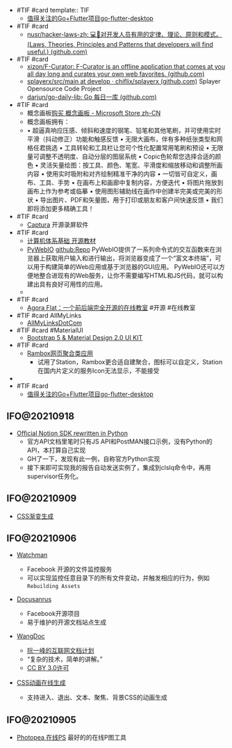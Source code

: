 - #TIF #card
  template:: TIF
	- [值得关注的Go+Flutter项目go-flutter-desktop](https://github.com/go-flutter-desktop)
- #TIF #card
	- [nusr/hacker-laws-zh: 💻📖对开发人员有用的定律、理论、原则和模式。(Laws, Theories, Principles and Patterns that developers will find useful.) (github.com)](https://github.com/nusr/hacker-laws-zh)
- #TIF #card
	- [xizon/F-Curator: F-Curator is an offline application that comes at you all day long and curates your own web favorites. (github.com)](https://github.com/xizon/F-Curator)
	- [splayerx/src/main at develop · chiflix/splayerx (github.com)](https://github.com/chiflix/splayerx) Splayer Opensource Code Project
	- [darjun/go-daily-lib: Go 每日一库 (github.com)](https://github.com/darjun/go-daily-lib)
- #TIF #card
	- 概念画板[购买 概念画板 - Microsoft Store zh-CN](https://www.microsoft.com/zh-cn/p/%E6%A6%82%E5%BF%B5%E7%94%BB%E6%9D%BF/9ngqm8fph9wq?activetab=pivot:overviewtab)
	- 概念画板拥有：
	- • 超逼真响应压感、倾斜和速度的钢笔、铅笔和其他笔刷，并可使用实时平滑（抖动修正）功能和触感反馈 
	  • 无限大画布，伴有多种纸张类型和网格任君挑选 
	  • 工具转轮和工具栏让您可个性化配置常用笔刷和预设 
	  • 无限量可调整不透明度、自动分层的图层系统 
	  • Copic色轮帮您选择合适的颜色 
	  • 灵活矢量绘图：按工具、颜色、笔宽、平滑度和缩放移动和调整所画内容 
	  • 使用实时吸附和对齐绘制精准干净的内容 
	  • 一切皆可自定义，画布、工具、手势 
	  • 在画布上和画廊中复制内容，方便迭代 
	  • 将图片拖放到画布上作为参考或临摹 
	  • 使用图形辅助线在画作中创建半完美或完美的形状 
	  • 导出图片、PDF和矢量图，用于打印或朋友和客户间快速反馈 
	  • 我们即将添加更多精确工具！
- #TIF #card
	- [Captura](https://mathewsachin.github.io/Captura/) 开源录屏软件
- #TIF #card
	- [计算机体系基础 开源教材](https://github.com/foxsen/archbase)
	- [PyWebIO](https://pywebio.readthedocs.io/zh_CN/latest/index.html) [github:Repo](https://github.com/pywebio/PyWebIO) PyWebIO提供了一系列命令式的交互函数来在浏览器上获取用户输入和进行输出，将浏览器变成了一个“富文本终端”，可以用于构建简单的Web应用或基于浏览器的GUI应用。 PyWebIO还可以方便地整合进现有的Web服务，让你不需要编写HTML和JS代码，就可以构建出具有良好可用性的应用。
	-
- #TIF #card
	- [Agora Flat：一个前后端完全开源的在线教室](https://github.com/netless-io) #开源 #在线教室
- #TIF #card AllMyLinks
	- [AllMyLinksDotCom](https://allmylinks.com/lovelacelee)
- #TIF #card #MaterialUI
	- [Bootstrap 5 & Material Design 2.0 UI KIT](https://github.com/mdbootstrap/mdb-ui-kit)
- #TIF #card
	- [Rambox网页聚合类应用](https://github.com/ramboxapp/community-edition)
	    * 试用了Station，Rambox更合适自建聚合，图标可以自定义，Station在国内片定义的服务Icon无法显示，不能接受
-
- #TIF #card
	- [值得关注的Go+Flutter项目go-flutter-desktop](https://github.com/go-flutter-desktop)
## IFO@20210918

* [Official Notion SDK rewritten in Python](https://github.com/ramnes/notion-sdk-py) 
  * 官方API文档里笔时只有JS API和PostMAN接口示例，没有Python的API，本打算自己实现
  * GH了一下，发现有此一例，自称官方Python实现
  * 接下来即可实现我的报告自动发送实例了，集成到clslq命令中，再用supervisor任务化。
## IFO@20210909

* [CSS渐变生成](https://cssgradient.io/)
## IFO@20210906

* [Watchman](https://github.com/facebook/watchman)
  * Facebook 开源的文件监控服务
  * 可以实现监控任意目录下的所有文件变动，并触发相应的行为，例如`Rebuilding Assets`

* [Docusanrus](https://github.com/facebook/docusaurus)
  * Facebook开源项目
  * 易于维护的开源文档站点生成

* [WangDoc](https://github.com/wangdoc)
  * [阮一峰的互联网文档计划](https://wangdoc.com/)
  * “复杂的技术，简单的讲解。”
  * [CC BY 3.0许可](https://creativecommons.org/about/cclicenses/)

* [CSS动画在线生成](https://animista.net/play/basic)
  * 支持进入、退出、文本、聚焦、背景CSS的动画生成
## IFO@20210905

* [Photopea 在线PS](https://www.photopea.com/) 最好的的在线P图工具